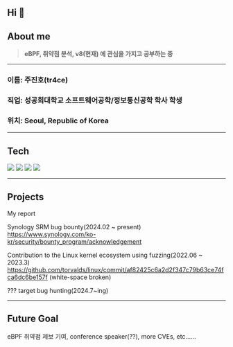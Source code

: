 ## Hi 👋  



## About me

> **eBPF, 취약점 분석, v8(현재) 에 관심을 가지고 공부하는 중**  


---


### 이름: 주진호(tr4ce)

### 직업: 성공회대학교 소프트웨어공학/정보통신공학 학사 학생

### 위치: Seoul, Republic of Korea

---

## Tech

<img src="https://img.shields.io/badge/C-1A1A1A?logo=c&logoColor=white"/> <img src="https://img.shields.io/badge/eBPF-FCC624?logo=linux&logoColor=white"/> <img src="https://img.shields.io/badge/1Day_Analysis-1A1A1A?style=for-the-badge&logo=hackaday&logoColor=white"> <img src="https://img.shields.io/badge/LinuxKernel-FCC624?logo=linux&logoColor=white"/>

---

## Projects

My report


Synology SRM bug bounty(2024.02 ~ present)
https://www.synology.com/ko-kr/security/bounty_program/acknowledgement


Contribution to the Linux kernel ecosystem using fuzzing(2022.06 ~ 2023.3)
https://github.com/torvalds/linux/commit/af82425c6a2d2f347c79b63ce74fca6dc6be157f (white-space broken)

??? target bug hunting(2024.7~ing)

---

## Future Goal

eBPF 취약점 제보 기여, conference speaker(??), more CVEs, etc......
